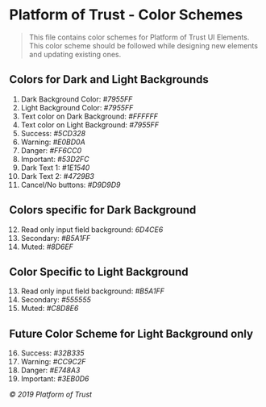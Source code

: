 # Platform of Trust - Color Schemes

> This file contains color schemes for Platform of Trust UI Elements. This color scheme should be followed while designing new elements and updating existing ones.


## Colors for Dark and Light Backgrounds

1. Dark Background Color: *#7955FF*
2. Light Background Color: *#7955FF*
3. Text color on Dark Background: *#FFFFFF*
4. Text color on Light Background: *#7955FF*
5. Success: *#5CD328*
6. Warning: *#E0BD0A*
7. Danger: *#FF6CC0*
8. Important: *#53D2FC*
9. Dark Text 1: *#1E1540*
10. Dark Text 2: *#4729B3*
11. Cancel/No buttons: *#D9D9D9*


## Colors specific for Dark Background

12. Read only input field background: *6D4CE6*
13. Secondary: *#B5A1FF*
14. Muted: *#8D6EF*


## Color Specific to Light Background

13. Read only input field background: *#B5A1FF*
14. Secondary: *#555555*
15. Muted: *#C8D8E6*


## Future Color Scheme for Light Background only

16. Success: *#32B335*
17. Warning: *#CC9C2F*
18. Danger: *#E748A3*
19. Important: *#3EB0D6*






*© 2019 Platform of Trust*
